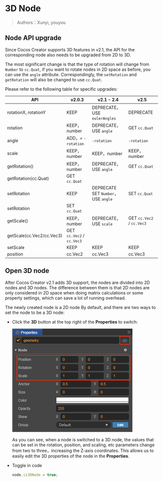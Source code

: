 # 3D Node

> Authors：Xunyi, youyou

## Node API upgrade

Since Cocos Creator supports 3D features in v2.1, the API for the corresponding node also needs to be upgraded from 2D to 3D.

The most significant change is that the type of rotation will change from `Number` to `cc.Quat`, if you want to rotate nodes in 2D space as before, you can use the `angle` attribute. Correspondingly, the `setRotation` and `getRotation` will also be changed to use `cc.Quat`.

Please refer to the following table for specific upgrades:

API | v2.0.3 | v2.1 - 2.4 | v2.5
------------ | ------------- | --------- | --------
rotationX, rotationY | KEEP | DEPRECATE，<br>USE `eulerAngles` | DEPRECATE
rotation | KEEP，number | DEPRECATE，<br>USE `angle` | GET `cc.Quat`
angle | ADD，= `-rotation` | `-rotation` | `-rotation`
scale | KEEP，number | KEEP，number | KEEP，number
getRotation() | KEEP，number | DEPRECATE，<br>USE `angle` | GET `cc.Quat`
getRotation(cc.Quat) | GET `cc.Quat` |  | 
setRotation | KEEP | DEPRECATE SET `Number`，<br>USE `angle` | SET `cc.Quat`
setRotation | SET `cc.Quat` | |
getScale() | KEEP，number | DEPRECATE，<br>USE `scale` | GET `cc.Vec2` / `cc.Vec3`
getScale(cc.Vec2/cc.Vec3) | GET `cc.Vec2` / `cc.Vec3` |  |
setScale | KEEP | KEEP | KEEP
position | cc.Vec2 | cc.Vec3 | cc.Vec3

## Open 3D node

After Cocos Creator v2.1 adds 3D support, the nodes are divided into 2D nodes and 3D nodes.
The difference between them is that 2D nodes are only considered in 2D space when doing matrix calculations or some property settings, which can save a lot of running overhead.

The newly created node is a 2D node By default, and there are two ways to set the node to be a 3D node:

- Click the **3D** button at the top right of the **Properties** to switch:

  ![3d-node-inspector](img/3d-node-inspector.png)

  As you can see, when a node is switched to a 3D node, the values that can be set in the rotation, position, and scaling, etc parameters change from two to three，increasing the Z-axis coordinates. This allows us to easily edit the 3D properties of the node in the **Properties**.

- Toggle in code

  ```js
  node.is3DNode = true;
  ```
